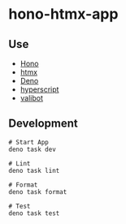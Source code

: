 # hono-htmx-app

## Use

- [Hono](https://hono.dev/)
- [htmx](https://htmx.org/)
- [Deno](https://deno.com/)
- [hyperscript](https://hyperscript.org/)
- [valibot](https://deno.land/x/valibot@v0.20.0)

## Development

```
# Start App
deno task dev

# Lint
deno task lint

# Format
deno task format

# Test
deno task test
```
